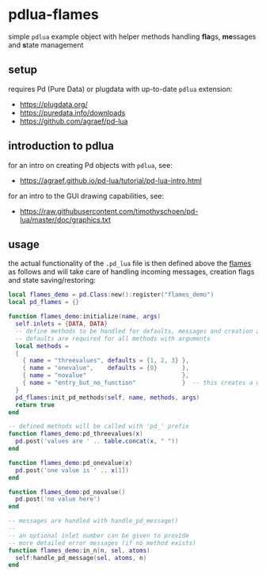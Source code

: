 # pdlua-flames
simple `pdlua` example object with helper methods handling **fla**gs, **me**ssages and **s**tate management

## setup

requires Pd (Pure Data) or plugdata with up-to-date `pdlua` extension:
* https://plugdata.org/
* https://puredata.info/downloads
* https://github.com/agraef/pd-lua 

## introduction to pdlua

for an intro on creating Pd objects with `pdlua`, see:
* https://agraef.github.io/pd-lua/tutorial/pd-lua-intro.html

for an intro to the GUI drawing capabilities, see:
* https://raw.githubusercontent.com/timothyschoen/pd-lua/master/doc/graphics.txt

## usage

the actual functionality of the `.pd_lua` file is then defined above the [flames](https://github.com/ben-wes/pdlua-flames/blob/main/flames_demo.pd_lua#L41) as follows and will take care of handling incoming messages, creation flags and state saving/restoring:

~~~ lua
local flames_demo = pd.Class:new():register("flames_demo")
local pd_flames = {}

function flames_demo:initialize(name, args)
  self.inlets = {DATA, DATA}
  -- define methods to be handled for defaults, messages and creation args
  -- defaults are required for all methods with arguments
  local methods =
  {
    { name = "threevalues", defaults = {1, 2, 3} },
    { name = "onevalue",    defaults = {0}       },
    { name = "novalue"                           },
    { name = "entry_but_no_function"             }  -- this creates a warning
  }
  pd_flames:init_pd_methods(self, name, methods, args)
  return true
end

-- defined methods will be called with 'pd_' prefix
function flames_demo:pd_threevalues(x)
  pd.post('values are ' .. table.concat(x, " "))
end

function flames_demo:pd_onevalue(x)
  pd.post('one value is ' .. x[1])
end

function flames_demo:pd_novalue()
  pd.post('no value here')
end

-- messages are handled with handle_pd_message()
--
-- an optional inlet number can be given to provide
-- more detailed error messages (if no method exists)
function flames_demo:in_n(n, sel, atoms)
  self:handle_pd_message(sel, atoms, n)
end
~~~
